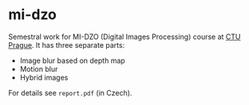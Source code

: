 # mi-dzo

Semestral work for MI-DZO (Digital Images Processing) course at [CTU Prague](https://www.cvut.cz/en). It has three separate parts:

* Image blur based on depth map
* Motion blur
* Hybrid images

For details see ``report.pdf`` (in Czech).